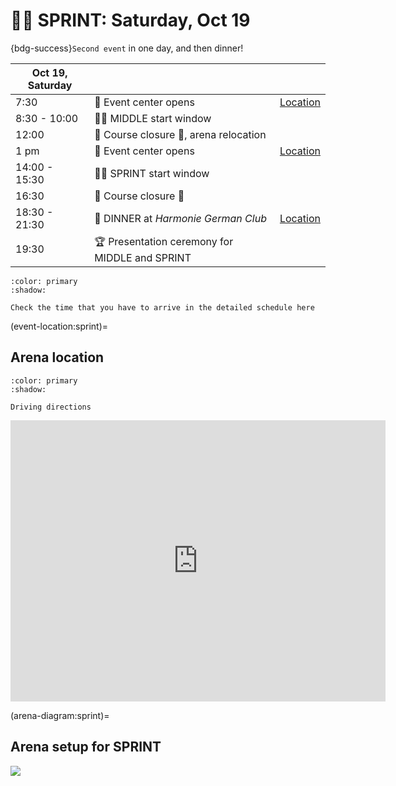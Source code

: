 # 🚴‍♀️ SPRINT: Saturday, Oct 19

{bdg-success}`Second event` in one day, and then dinner!

| **Oct 19, Saturday** | | |
|--|--|--|
| 7:30 | 🎪 Event center opens | [Location](https://maps.app.goo.gl/2cXzt4ywia9G6Hj77) |
| 8:30 - 10:00 | 🚴‍♀️ MIDDLE start window | |
| 12:00 | 🏁 Course closure 🏁, arena relocation | |
| 1 pm | 🎪 Event center opens | [Location](https://maps.app.goo.gl/PX7dE2mznda9W7Q49) |
| 14:00 - 15:30 | 🚴‍♀️ SPRINT start window | |
| 16:30 | 🏁 Course closure 🏁 | |
| 18:30 - 21:30 | 🍷 DINNER at *Harmonie German Club* | [Location](https://maps.app.goo.gl/RzJVPCCobYroMax18) |
| 19:30 | 🏆 Presentation ceremony for MIDDLE and SPRINT | |

```{button-ref} schedule:sprint
:color: primary
:shadow:

Check the time that you have to arrive in the detailed schedule here
```

(event-location:sprint)=
## Arena location

```{button-link} http://maps.google.com/maps?saddr=&daddr=-35.321980851908016,149.23970566330303
:color: primary
:shadow:

Driving directions
```

<iframe src="https://www.google.com/maps/embed?pb=!1m14!1m12!1m3!1d1699.3847851188075!2d149.23958525297465!3d-35.3223213030976!2m3!1f0!2f0!3f0!3m2!1i1024!2i768!4f13.1!5e1!3m2!1sen!2sau!4v1728899980094!5m2!1sen!2sau" width="600" height="450" style="border:0;" allowfullscreen="" loading="lazy" referrerpolicy="no-referrer-when-downgrade"></iframe>

(arena-diagram:sprint)=
## Arena setup for SPRINT

![](_static/arena/arena_sprint.png)
